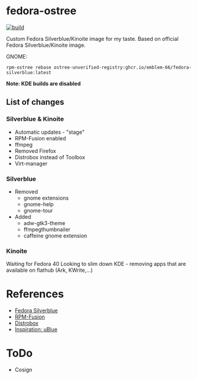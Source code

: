 # fedora-ostree
[![build](https://github.com/Emblem-66/fedora-ostree/actions/workflows/build.yml/badge.svg)](https://github.com/Emblem-66/fedora-ostree/actions/workflows/build.yml)

Custom Fedora Silverblue/Kinoite image for my taste.
Based on official Fedora Silverblue/Kinoite image.

GNOME:
``` shell
rpm-ostree rebase ostree-unverified-registry:ghcr.io/emblem-66/fedora-silverblue:latest
```

**Note: KDE builds are disabled**

## List of changes
### Silverblue & Kinoite
- Automatic updates - "stage"
- RPM-Fusion enabled
- ffmpeg
- Removed Firefox
- Distrobox instead of Toolbox
- Virt-manager
### Silverblue
- Removed
  - gnome extensions
  - gnome-help
  - gnome-tour
- Added
  - adw-gtk3-theme
  - ffmpegthumbnailer
  - caffeine gnome extension 
### Kinoite
Waiting for Fedora 40
Looking to slim down KDE - removing apps that are available on flathub (Ark, KWrite,...)
# References
- [Fedora Silverblue](https://fedoraproject.org/silverblue)
- [RPM-Fusion](https://rpmfusion.org/Howto/OSTree)
- [Distrobox](https://github.com/89luca89/distrobox)
- [Inspiration: uBlue](https://github.com/ublue-os)
# ToDo
- Cosign